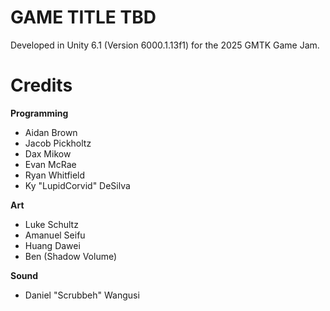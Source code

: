 # GAME TITLE TBD
Developed in Unity 6.1 (Version 6000.1.13f1) for the 2025 GMTK Game Jam.

# Credits
**Programming**
- Aidan Brown
- Jacob Pickholtz
- Dax Mikow
- Evan McRae
- Ryan Whitfield
- Ky "LupidCorvid" DeSilva

**Art**
- Luke Schultz
- Amanuel Seifu
- Huang Dawei
- Ben (Shadow Volume)

**Sound**
- Daniel "Scrubbeh" Wangusi